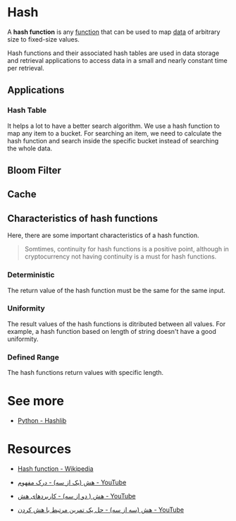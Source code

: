 # Hash

A **hash function** is any [function](https://en.wikipedia.org/wiki/Function_(mathematics) "Function (mathematics)") that can be used to map [data](https://en.wikipedia.org/wiki/Data_(computing) "Data (computing)") of arbitrary size to fixed-size values.

Hash functions and their associated hash tables are used in data storage and retrieval applications to access data in a small and nearly constant time per retrieval.

## Applications

### Hash Table

It helps a lot to have a better search algorithm. We use a hash function to map any item to a bucket. For searching an item, we need to calculate the hash function and search inside the specific bucket instead of searching the whole data.

## Bloom Filter

## Cache

## Characteristics of hash functions

Here, there are some important characteristics of a hash function.

> Somtimes, continuity for hash functions is a positive point, although in cryptocurrency not having continuity is a must for hash functions.

### Deterministic

The return value of the hash function must be the same for the same input.

### Uniformity

The result values of the hash functions is ditributed between all values. For example, a hash function based on length of string doesn't have a good uniformity.

### Defined Range

The hash functions return values with specific length.

# See more

- [Python - Hashlib](Python/Hashlib.md)

# Resources

- [Hash function - Wikipedia](https://en.wikipedia.org/wiki/Hash_function)

- [هش (یک از سه) - درک مفهوم - YouTube](https://www.youtube.com/watch?v=3mkoZqhKJ28)

- [هش ( دو از سه) - کاربردهای هش - YouTube](https://www.youtube.com/watch?v=94QTJ4shj4k)

- [هش (سه از سه) - حل یک تمرین مرتبط با هش کردن - YouTube](https://www.youtube.com/watch?v=lcsTZL_ACt4&t=3s)






























